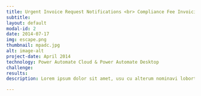 ```yaml
---
title: Urgent Invoice Request Notifications <br> Compliance Fee Invoicing  
subtitle: 
layout: default
modal-id: 2
date: 2014-07-17
img: escape.png
thumbnail: mpadc.jpg
alt: image-alt
project-date: April 2014
technology: Power Automate Cloud & Power Automate Desktop
challenge:
results:
description: Lorem ipsum dolor sit amet, usu cu alterum nominavi lobortis. At duo novum diceret. Tantas apeirian vix et, usu sanctus postulant inciderint ut, populo diceret necessitatibus in vim. Cu eum dicam feugiat noluisse.

---
```

